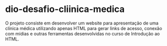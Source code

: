 # dio-desafio-cliinica-medica
O projeto consiste em desenvolver um website para apresentação de uma clínica médica utilizando apenas HTML para gerar links de acesso, conexão com mídias e outras ferramentas desenvolvidas no curso de Introdução ao HTML.
